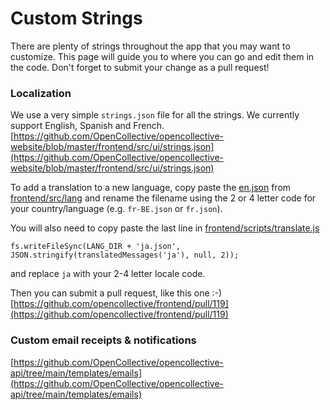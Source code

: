 # Custom Strings

There are plenty of strings throughout the app that you may want to customize. This page will guide you to where you can go and edit them in the code. Don't forget to submit your change as a pull request!

### Localization

We use a very simple `strings.json` file for all the strings. We currently support English, Spanish and French. [https://github.com/OpenCollective/opencollective-website/blob/master/frontend/src/ui/strings.json](https://github.com/OpenCollective/opencollective-website/blob/master/frontend/src/ui/strings.json)

To add a translation to a new language, copy paste the [en.json](https://github.com/opencollective/frontend/blob/master/src/lang/en.json) from [frontend/src/lang](https://github.com/opencollective/frontend/tree/master/src/lang) and rename the filename using the 2 or 4 letter code for your country/language \(e.g. `fr-BE.json` or `fr.json`\).

You will also need to copy paste the last line in [frontend/scripts/translate.js](https://github.com/opencollective/frontend/blob/master/scripts/translate.js#L47)

```text
fs.writeFileSync(LANG_DIR + 'ja.json', JSON.stringify(translatedMessages('ja'), null, 2));
```

and replace `ja` with your 2-4 letter locale code.

Then you can submit a pull request, like this one :-\) [https://github.com/opencollective/frontend/pull/119](https://github.com/opencollective/frontend/pull/119)

### Custom email receipts & notifications

[https://github.com/OpenCollective/opencollective-api/tree/main/templates/emails](https://github.com/OpenCollective/opencollective-api/tree/main/templates/emails)

